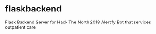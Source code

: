 # flaskbackend
Flask Backend Server for Hack The North 2018 Alertify Bot that services outpatient care
